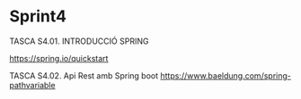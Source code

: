 # Sprint4

TASCA S4.01. INTRODUCCIÓ SPRING

https://spring.io/quickstart

TASCA S4.02. Api Rest amb Spring boot
https://www.baeldung.com/spring-pathvariable
